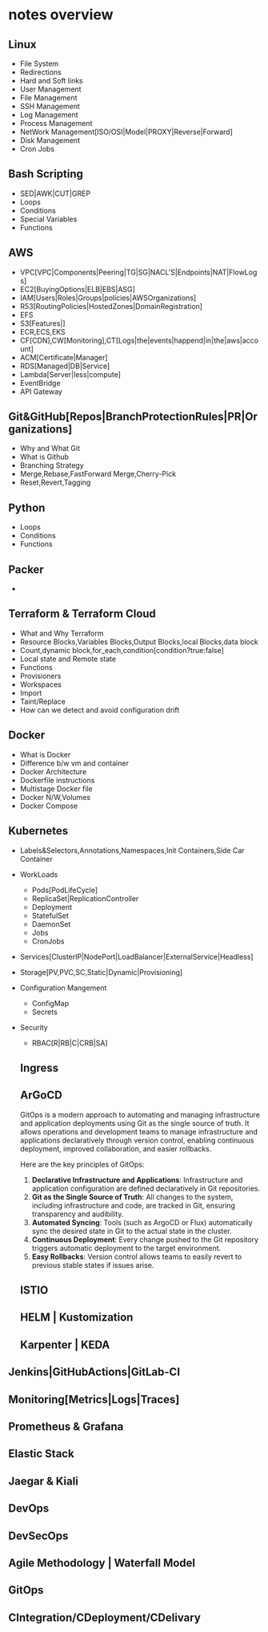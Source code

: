 # notes overview

## Linux

- File System
- Redirections
- Hard and Soft links
- User Management
- File Management
- SSH Management
- Log Management
- Process Management
- NetWork Management[ISO/OSI|Model|PROXY|Reverse|Forward]
- Disk Management
- Cron Jobs

## Bash Scripting

- SED|AWK|CUT|GREP
- Loops
- Conditions
- Special Variables
- Functions

## AWS

- VPC[VPC|Components|Peering|TG|SG|NACL'S|Endpoints|NAT|FlowLogs]
- EC2[BuyingOptions|ELB|EBS|ASG]
- IAM[Users|Roles|Groups|policies|AWSOrganizations]
- R53[RoutingPolicies|HostedZones|DomainRegistration]
- EFS
- S3[Features|]
- ECR,ECS,EKS
- CF[CDN],CW[Monitoring],CT[Logs|the|events|happend|in|the|aws|account]
- ACM[Certificate|Manager]
- RDS[Managed|DB|Service]
- Lambda[Server|less|compute]
- EventBridge
- API Gateway

## Git&GitHub[Repos|BranchProtectionRules|PR|Organizations]

- Why and What Git
- What is Github
- Branching Strategy
- Merge,Rebase,FastForward Merge,Cherry-Pick
- Reset,Revert,Tagging

## Python

- Loops
- Conditions
- Functions

## Packer
- 
## Terraform & Terraform Cloud

- What and Why Terraform
- Resource Blocks,Variables Blocks,Output Blocks,local Blocks,data block
- Count,dynamic block,for_each,condition[condition?true:false]
- Local state and Remote state
- Functions
- Provisioners
- Workspaces
- Import
- Taint/Replace
- How can we detect and avoid configuration drift

## Docker

- What is Docker
- Difference b/w vm and container
- Docker Architecture
- Dockerfile instructions
- Multistage Docker file
- Docker N/W,Volumes
- Docker Compose

## Kubernetes
- Labels&Selectors,Annotations,Namespaces,Init Containers,Side Car Container
- WorkLoads
  - Pods[PodLifeCycle]
  - ReplicaSet|ReplicationController
  - Deployment
  - StatefulSet
  - DaemonSet
  - Jobs
  - CronJobs
- Services[ClusterIP|NodePort|LoadBalancer|ExternalService|Headless]
- Storage[PV,PVC,SC,Static|Dynamic|Provisioning]
- Configuration Mangement
  - ConfigMap
  - Secrets
- Security
  - RBAC[R|RB|C|CRB|SA]

   
   ## Ingress

   ## ArGoCD

    GitOps is a modern approach to automating and managing infrastructure and application deployments using Git as the single source of truth. It allows operations and development teams to manage infrastructure and applications declaratively through version control, enabling continuous deployment, improved collaboration, and easier rollbacks.

    Here are the key principles of GitOps:

    1. **Declarative Infrastructure and Applications**: Infrastructure and application configuration are defined declaratively in Git repositories.
    2. **Git as the Single Source of Truth**: All changes to the system, including infrastructure and code, are tracked in Git, ensuring transparency and audibility.
    3. **Automated Syncing**: Tools (such as ArgoCD or Flux) automatically sync the desired state in Git to the actual state in the cluster.
    4. **Continuous Deployment**: Every change pushed to the Git repository triggers automatic deployment to the target environment.
    5. **Easy Rollbacks**: Version control allows teams to easily revert to previous stable states if issues arise.

   ## ISTIO

   ## HELM | Kustomization

   ## Karpenter | KEDA

## Jenkins|GitHubActions|GitLab-CI

## Monitoring[Metrics|Logs|Traces]

  ## Prometheus & Grafana

  ## Elastic Stack

  ## Jaegar & Kiali

## DevOps

## DevSecOps

## Agile Methodology | Waterfall Model

## GitOps

## CIntegration/CDeployment/CDelivary


